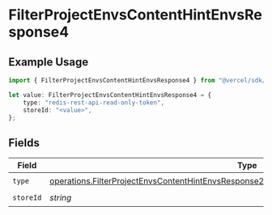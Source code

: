 # FilterProjectEnvsContentHintEnvsResponse4

## Example Usage

```typescript
import { FilterProjectEnvsContentHintEnvsResponse4 } from "@vercel/sdk/models/operations";

let value: FilterProjectEnvsContentHintEnvsResponse4 = {
    type: "redis-rest-api-read-only-token",
    storeId: "<value>",
};
```

## Fields

| Field                                                                                                                                                                                                      | Type                                                                                                                                                                                                       | Required                                                                                                                                                                                                   | Description                                                                                                                                                                                                |
| ---------------------------------------------------------------------------------------------------------------------------------------------------------------------------------------------------------- | ---------------------------------------------------------------------------------------------------------------------------------------------------------------------------------------------------------- | ---------------------------------------------------------------------------------------------------------------------------------------------------------------------------------------------------------- | ---------------------------------------------------------------------------------------------------------------------------------------------------------------------------------------------------------- |
| `type`                                                                                                                                                                                                     | [operations.FilterProjectEnvsContentHintEnvsResponse200ApplicationJSONResponseBody3Envs4Type](../../models/operations/filterprojectenvscontenthintenvsresponse200applicationjsonresponsebody3envs4type.md) | :heavy_check_mark:                                                                                                                                                                                         | N/A                                                                                                                                                                                                        |
| `storeId`                                                                                                                                                                                                  | *string*                                                                                                                                                                                                   | :heavy_check_mark:                                                                                                                                                                                         | N/A                                                                                                                                                                                                        |